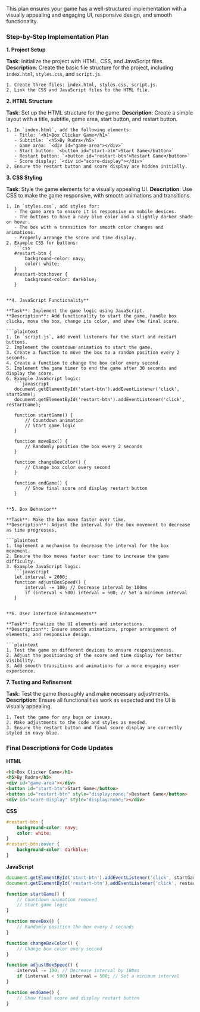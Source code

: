 This plan ensures your game has a well-structured implementation with a visually appealing and engaging UI, responsive design, and smooth functionality.

### Step-by-Step Implementation Plan

**1. Project Setup**

**Task**: Initialize the project with HTML, CSS, and JavaScript files.
**Description**: Create the basic file structure for the project, including `index.html`, `styles.css`, and `script.js`.

```plaintext
1. Create three files: index.html, styles.css, script.js.
2. Link the CSS and JavaScript files to the HTML file.
```

**2. HTML Structure**

**Task**: Set up the HTML structure for the game.
**Description**: Create a simple layout with a title, subtitle, game area, start button, and restart button.

```plaintext
1. In `index.html`, add the following elements:
   - Title: `<h1>Box Clicker Game</h1>`
   - Subtitle: `<h5>By Rudra</h5>`
   - Game area: `<div id="game-area"></div>`
   - Start button: `<button id="start-btn">Start Game</button>`
   - Restart button: `<button id="restart-btn">Restart Game</button>`
   - Score display: `<div id="score-display"></div>`
2. Ensure the restart button and score display are hidden initially.
```

**3. CSS Styling**

**Task**: Style the game elements for a visually appealing UI.
**Description**: Use CSS to make the game responsive, with smooth animations and transitions.

```plaintext
1. In `styles.css`, add styles for:
   - The game area to ensure it is responsive on mobile devices.
   - The buttons to have a navy blue color and a slightly darker shade on hover.
   - The box with a transition for smooth color changes and animations.
   - Properly arrange the score and time display.
2. Example CSS for buttons:
   ```css
   #restart-btn {
       background-color: navy;
       color: white;
   }
   #restart-btn:hover {
       background-color: darkblue;
   }
   ```
```

**4. JavaScript Functionality**

**Task**: Implement the game logic using JavaScript.
**Description**: Add functionality to start the game, handle box clicks, move the box, change its color, and show the final score.

```plaintext
1. In `script.js`, add event listeners for the start and restart buttons.
2. Implement the countdown animation to start the game.
3. Create a function to move the box to a random position every 2 seconds.
4. Create a function to change the box color every second.
5. Implement the game timer to end the game after 30 seconds and display the score.
6. Example JavaScript logic:
   ```javascript
   document.getElementById('start-btn').addEventListener('click', startGame);
   document.getElementById('restart-btn').addEventListener('click', restartGame);

   function startGame() {
       // Countdown animation
       // Start game logic
   }

   function moveBox() {
       // Randomly position the box every 2 seconds
   }

   function changeBoxColor() {
       // Change box color every second
   }

   function endGame() {
       // Show final score and display restart button
   }
   ```
```

**5. Box Behavior**

**Task**: Make the box move faster over time.
**Description**: Adjust the interval for the box movement to decrease as time progresses.

```plaintext
1. Implement a mechanism to decrease the interval for the box movement.
2. Ensure the box moves faster over time to increase the game difficulty.
3. Example JavaScript logic:
   ```javascript
   let interval = 2000;
   function adjustBoxSpeed() {
       interval -= 100; // Decrease interval by 100ms
       if (interval < 500) interval = 500; // Set a minimum interval
   }
   ```
```

**6. User Interface Enhancements**

**Task**: Finalize the UI elements and interactions.
**Description**: Ensure smooth animations, proper arrangement of elements, and responsive design.

```plaintext
1. Test the game on different devices to ensure responsiveness.
2. Adjust the positioning of the score and time display for better visibility.
3. Add smooth transitions and animations for a more engaging user experience.
```

**7. Testing and Refinement**

**Task**: Test the game thoroughly and make necessary adjustments.
**Description**: Ensure all functionalities work as expected and the UI is visually appealing.

```plaintext
1. Test the game for any bugs or issues.
2. Make adjustments to the code and styles as needed.
3. Ensure the restart button and final score display are correctly styled in navy blue.
```

### Final Descriptions for Code Updates

**HTML**
```html
<h1>Box Clicker Game</h1>
<h5>By Rudra</h5>
<div id="game-area"></div>
<button id="start-btn">Start Game</button>
<button id="restart-btn" style="display:none;">Restart Game</button>
<div id="score-display" style="display:none;"></div>
```

**CSS**
```css
#restart-btn {
    background-color: navy;
    color: white;
}
#restart-btn:hover {
    background-color: darkblue;
}
```

**JavaScript**
```javascript
document.getElementById('start-btn').addEventListener('click', startGame);
document.getElementById('restart-btn').addEventListener('click', restartGame);

function startGame() {
    // Countdown animation removed
    // Start game logic
}

function moveBox() {
    // Randomly position the box every 2 seconds
}

function changeBoxColor() {
    // Change box color every second
}

function adjustBoxSpeed() {
    interval -= 100; // Decrease interval by 100ms
    if (interval < 500) interval = 500; // Set a minimum interval
}

function endGame() {
    // Show final score and display restart button
}
```

